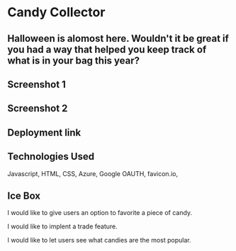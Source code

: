 # Candy Collector

## Halloween is alomost here. Wouldn't it be great if you had a way that helped you keep track of what is in your bag this year? 

## Screenshot 1

## Screenshot 2

## Deployment link

## Technologies Used

Javascript, HTML, CSS, Azure, Google OAUTH, favicon.io, 

## Ice Box

I would like to give users an option to favorite a piece of candy.

I would like to implent a trade feature.

I would like to let users see what candies are the most popular. 
